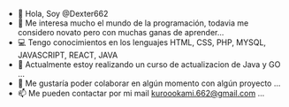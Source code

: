 - 👋 Hola, Soy @Dexter662
- 👀 Me interesa mucho el mundo de la programación, todavia me considero novato pero con muchas ganas de aprender...
- 💻 Tengo conocimientos en los lenguajes HTML, CSS, PHP, MYSQL, JAVASCRIPT, REACT, JAVA 
- 🌱 Actualmente estoy realizando un curso de actualizacion de Java y GO ...
- 💞️ Me gustaría poder colaborar en algún momento con algún proyecto ...
- 📫 Me pueden contactar por mi mail kuroookami.662@gmail.com ...
